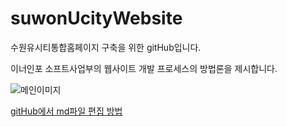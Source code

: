 # suwonUcityWebsite
수원유시티통합홈페이지 구축을 위한 gitHub입니다.

이너인포 소프트사업부의 웹사이트 개발 프로세스의 방법론을 제시합니다.

![메인이미지](__asset__/index_swUcity_light.jpg)

[gitHub에서 md파일 편집 방법](http://daringfireball.net/projects/markdown/)
